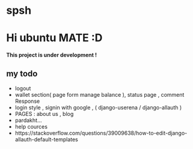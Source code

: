 # spsh
<h1>Hi ubuntu MATE :D</h1>
<h4>This project is under development !</h4>
<h2>my todo</h2>
<ul>
    <li>logout</li>
    <li>wallet section( page form manage balance ), status page , comment Response</li>
    <li>login style , signin with google , ( django-userena / django-allauth )</li>
    <li>PAGES  : about us , blog</li>
    <li> pardakht... </li> 
    <li> help cources</li>
    <li>https://stackoverflow.com/questions/39009638/how-to-edit-django-allauth-default-templates</li>
</ul>